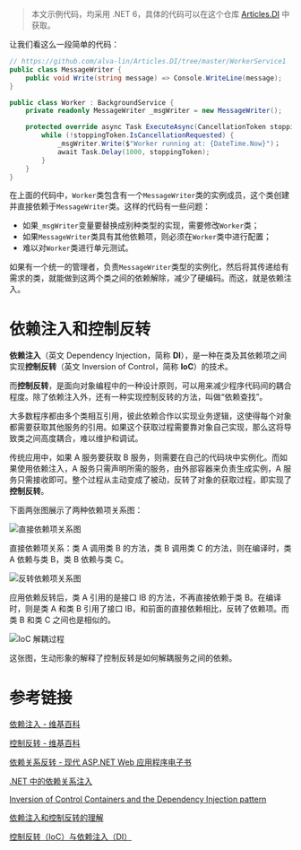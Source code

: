 > 本文示例代码，均采用 .NET 6，具体的代码可以在这个仓库 [Articles.DI](https://github.com/alva-lin/Articles.DI/tree/master) 中获取。

让我们看这么一段简单的代码：

```c#
// https://github.com/alva-lin/Articles.DI/tree/master/WorkerService1
public class MessageWriter {
	public void Write(string message) => Console.WriteLine(message);
}

public class Worker : BackgroundService {
	private readonly MessageWriter _msgWriter = new MessageWriter();

	protected override async Task ExecuteAsync(CancellationToken stoppingToken) {
		while (!stoppingToken.IsCancellationRequested) {
			_msgWriter.Write($"Worker running at: {DateTime.Now}")；
			await Task.Delay(1000, stoppingToken);
		}
	}
}
```

在上面的代码中，`Worker`类包含有一个`MessageWriter`类的实例成员，这个类创建并直接依赖于`MessageWriter`类。这样的代码有一些问题：

- 如果`_msgWriter`变量要替换成别种类型的实现，需要修改`Worker`类；
- 如果`MessageWriter`类具有其他依赖项，则必须在`Worker`类中进行配置；
- 难以对`Worker`类进行单元测试。

如果有一个统一的管理者，负责`MessageWriter`类型的实例化，然后将其传递给有需求的类，就能做到这两个类之间的依赖解除，减少了硬编码。而这，就是依赖注入。

# 依赖注入和控制反转

**依赖注入**（英文 Dependency Injection，简称 **DI**），是一种在类及其依赖项之间实现**控制反转**（英文 Inversion of Control，简称 **IoC**）的技术。

而**控制反转**，是面向对象编程中的一种设计原则，可以用来减少程序代码间的耦合程度。除了依赖注入外，还有一种实现控制反转的方法，叫做“依赖查找”。

大多数程序都由多个类相互引用，彼此依赖合作以实现业务逻辑，这使得每个对象都需要获取其他服务的引用。如果这个获取过程需要靠对象自己实现，那么这将导致类之间高度耦合，难以维护和调试。

传统应用中，如果 A 服务要获取 B 服务，则需要在自己的代码块中实例化。而如果使用依赖注入，A 服务只需声明所需的服务，由外部容器来负责生成实例，A 服务只需接收即可。整个过程从主动变成了被动，反转了对象的获取过程，即实现了**控制反转**。

下面两张图展示了两种依赖项关系图：

![直接依赖项关系图](https://docs.microsoft.com/zh-cn/dotnet/architecture/modern-web-apps-azure/media/image4-1.png)

直接依赖项关系：类 A 调用类 B 的方法，类 B 调用类 C 的方法，则在编译时，类 A 依赖与类 B，类 B 依赖与类 C。

![反转依赖项关系图](https://docs.microsoft.com/zh-cn/dotnet/architecture/modern-web-apps-azure/media/image4-2.png)

应用依赖反转后，类 A 引用的是接口 IB 的方法，不再直接依赖于类 B。在编译时，则是类 A 和类 B 引用了接口 IB，和前面的直接依赖相比，反转了依赖项。而类 B 和类 C 之间也是相似的。

![IoC 解耦过程](https://upload-images.jianshu.io/upload_images/1957695-bdb55bb000ae89ec.jpg?imageMogr2/auto-orient/strip|imageView2/2/w/368/format/webp)

这张图，生动形象的解释了控制反转是如何解耦服务之间的依赖。

# 参考链接

[依赖注入 - 维基百科](https://zh.wikipedia.org/wiki/%E4%BE%9D%E8%B5%96%E6%B3%A8%E5%85%A5)

[控制反转 - 维基百科](https://zh.wikipedia.org/wiki/%E6%8E%A7%E5%88%B6%E5%8F%8D%E8%BD%AC)

[依赖关系反转 - 现代 ASP.NET Web 应用程序电子书](https://docs.microsoft.com/zh-cn/dotnet/architecture/modern-web-apps-azure/architectural-principles#explicit-dependencies)

[.NET 中的依赖关系注入](https://docs.microsoft.com/zh-cn/dotnet/core/extensions/dependency-injection#see-also)

[Inversion of Control Containers and the Dependency Injection pattern](https://www.martinfowler.com/articles/injection.html)

[依赖注入和控制反转的理解](https://blog.csdn.net/bestone0213/article/details/47424255)

[控制反转（IoC）与依赖注入（DI）](https://www.jianshu.com/p/07af9dbbbc4b)

